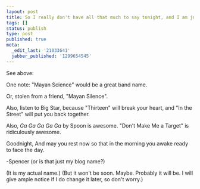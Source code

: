```yaml
---
layout: post
title: So I really don't have all that much to say tonight, and I am just pretty tired.
tags: []
status: publish
type: post
published: true
meta:
  _edit_last: '21033641'
  jabber_published: '1299654545'
---
```

See above:

One note: "Mayan Science" would be a great band name. 

Or, stolen from a friend, "Mayan Silence". 

Also, listen to Big Star, because "Thirteen" will break your heart, and "In the Street" will put you back together. 

Also, <i> Ga Ga Ga Ga Ga </i> by Spoon is awesome. "Don't Make Me a Target" is ridiculously awesome. 

Goodnight,
And may you rest now so that in the morning you awake ready to face the day.

-Spencer (or is that just my blog name?)

(It is my actual name.) 
(But it won't be soon. Maybe. Probably it will be. I will give ample notice if I do change it later, so don't worry.)
